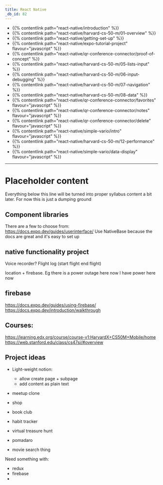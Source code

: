 ```yaml
---
title: React Native
_db_id: 82
---
```


- {{% contentlink path="react-native/introduction" %}}
- {{% contentlink path="react-native/harvard-cs-50-m/01-overview" %}}
- {{% contentlink path="react-native/getting-set-up" %}}
- {{% contentlink path="react-native/expo-tutorial-project" flavour="javascript" %}}
- {{% contentlink path="react-native/qr-conference-connector/proof-of-concept" %}}
- {{% contentlink path="react-native/harvard-cs-50-m/05-lists-input" %}}
- {{% contentlink path="react-native/harvard-cs-50-m/06-input-debugging" %}}
- {{% contentlink path="react-native/harvard-cs-50-m/07-navigation" %}}
- {{% contentlink path="react-native/harvard-cs-50-m/08-data" %}}
- {{% contentlink path="react-native/qr-conference-connector/favorites" flavour="javascript" %}}
- {{% contentlink path="react-native/qr-conference-connector/notes" flavour="javascript" %}}
- {{% contentlink path="react-native/qr-conference-connector/delete" flavour="javascript" %}}
- {{% contentlink path="react-native/simple-vario/intro" flavour="javascript" %}}
- {{% contentlink path="react-native/harvard-cs-50-m/12-performance" %}}
- {{% contentlink path="react-native/simple-vario/data-display" flavour="javascript" %}}






<!-- - firebase municipal problem logging app 
- location + tag


- geofencing + push?  -->






<!-- - 
- contentlink path="react-native/stanford-cs47si/week-01-intro" %}}
- contentlink path="react-native/stanford-cs47si/week-02-basic-components" %}}
- contentlink path="react-native/stanford-cs47si/week-03-interactive-components-and-debugging" %}}
- contentlink path="react-native/stanford-cs47si/week-04-data-persistance-and-navigation" %}}
- contentlink path="react-native/stanford-cs47si/week-05-passing-data-with-navigation" %}}
- contentlink path="react-native/stanford-cs47si/week-06-nested-navigation" %}}
- contentlink path="react-native/stanford-cs47si/week-07-firebase-and-vanilla" %}}
- contentlink path="react-native/stanford-cs47si/week-08-realm-and-animations" %}}
- contentlink path="react-native/stanford-cs47si/week-09-firebase-auth" %}} -->


------

# Placeholder content

Everything below this line will be turned into proper syllabus content a bit later. For now this is just a dumping ground

## Component libraries

There are a few to choose from: https://docs.expo.dev/guides/userinterface/
Use NativeBase because the docs are great and it's easy to set up

## native functionality project

Voice recorder?
Flight log (start flight end flight)

location + firebase.
Eg there is a power outage here now
I have power here now


## firebase

https://docs.expo.dev/guides/using-firebase/
https://docs.expo.dev/introduction/walkthrough


## Courses:

https://learning.edx.org/course/course-v1:HarvardX+CS50M+Mobile/home
https://web.stanford.edu/class/cs47si/#overview


## Project ideas 

- Light-weight notion:
    - allow create page + subpage 
    - add content as plain text 
    
- meetup clone 
- shop 
- book club
- habit tracker 
- virtual treasure hunt 
- pomadaro 
- movie search thing 

Need something with:
- redux 
- firebase
- 